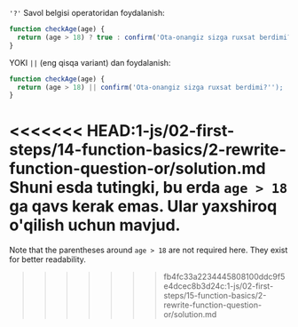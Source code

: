 `'?'` Savol belgisi operatoridan foydalanish:

```js
function checkAge(age) {
  return (age > 18) ? true : confirm('Ota-onangiz sizga ruxsat berdimi?');
}
```

YOKI `||` (eng qisqa variant) dan foydalanish:

```js
function checkAge(age) {
  return (age > 18) || confirm('Ota-onangiz sizga ruxsat berdimi?'');
}
```

<<<<<<< HEAD:1-js/02-first-steps/14-function-basics/2-rewrite-function-question-or/solution.md
Shuni esda tutingki, bu erda `age > 18` ga qavs kerak emas. Ular yaxshiroq o'qilish uchun mavjud.
=======
Note that the parentheses around `age > 18` are not required here. They exist for better readability.
>>>>>>> fb4fc33a2234445808100ddc9f5e4dcec8b3d24c:1-js/02-first-steps/15-function-basics/2-rewrite-function-question-or/solution.md
